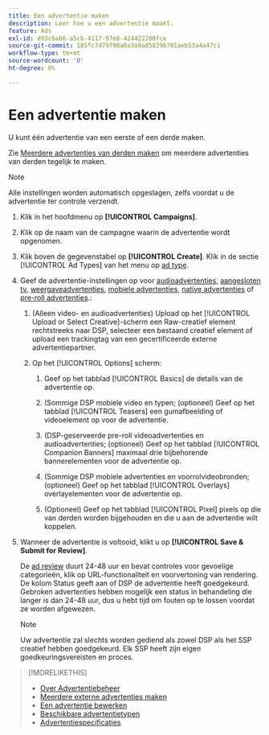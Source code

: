 ```yaml
---
title: Een advertentie maken
description: Leer hoe u een advertentie maakt.
feature: Ads
exl-id: d93c6a66-a5cb-4117-97e8-424422200fce
source-git-commit: 185fc7d79798a0a3a9ad5829b701aeb53a4a47c1
workflow-type: tm+mt
source-wordcount: '0'
ht-degree: 0%

---
```


# Een advertentie maken

U kunt één advertentie van een eerste of een derde maken.

Zie [Meerdere advertenties van derden maken](ad-create-third-party.md) om meerdere advertenties van derden tegelijk te maken.

>[!NOTE]
>
>Alle instellingen worden automatisch opgeslagen, zelfs voordat u de advertentie ter controle verzendt.

1. Klik in het hoofdmenu op **[!UICONTROL Campaigns]**.

1. Klik op de naam van de campagne waarin de advertentie wordt opgenomen.

1. Klik boven de gegevenstabel op **[!UICONTROL Create]**. Klik in de sectie [!UICONTROL Ad Types] van het menu op [ad type](ad-types.md).

1. Geef de advertentie-instellingen op voor [audioadvertenties](ad-settings-audio.md), [aangesloten tv](ad-settings-connected-tv.md), [weergaveadvertenties](ad-settings-display.md), [mobiele advertenties](ad-settings-mobile.md), [native advertenties](ad-settings-native.md) of [pre-roll advertenties](ad-settings-pre-roll.md).:

   1. (Alleen video- en audioadvertenties) Upload op het [!UICONTROL Upload or Select Creative]-scherm een Raw-creatief element rechtstreeks naar DSP, selecteer een bestaand creatief element of upload een trackingtag van een gecertificeerde externe advertentiepartner.

   1. Op het [!UICONTROL Options] scherm:

      1. Geef op het tabblad [!UICONTROL Basics] de details van de advertentie op.

      1. (Sommige DSP mobiele video en typen; (optioneel) Geef op het tabblad [!UICONTROL Teasers] een gumafbeelding of videoelement op voor de advertentie.

      1. (DSP-geserveerde pre-roll videoadvertenties en audioadvertenties; (optioneel) Geef op het tabblad [!UICONTROL Companion Banners] maximaal drie bijbehorende bannerelementen voor de advertentie op.

      1. (Sommige DSP mobiele advertenties en voorrolvideobronden; (optioneel) Geef op het tabblad [!UICONTROL Overlays] overlayelementen voor de advertentie op.

      1. (Optioneel) Geef op het tabblad [!UICONTROL Pixel] pixels op die van derden worden bijgehouden en die u aan de advertentie wilt koppelen.

1. Wanneer de advertentie is voltooid, klikt u op **[!UICONTROL Save & Submit for Review]**.

   De [ad review](ad-about.md) duurt 24-48 uur en bevat controles voor gevoelige categorieën, klik op URL-functionaliteit en voorvertoning van rendering. De kolom Status geeft aan of DSP de advertentie heeft goedgekeurd. Gebroken advertenties hebben mogelijk een status in behandeling die langer is dan 24-48 uur, dus u hebt tijd om fouten op te lossen voordat ze worden afgewezen.

   >[!NOTE]
   >
   >Uw advertentie zal slechts worden gediend als zowel DSP als het SSP creatief hebben goedgekeurd. Elk SSP heeft zijn eigen goedkeuringsvereisten en proces.

>[!MORELIKETHIS]
>
>* [Over Advertentiebeheer](ad-about.md)
>* [Meerdere externe advertenties maken](ad-create-third-party.md)
>* [Een advertentie bewerken](ad-edit.md)
>* [Beschikbare advertentietypen](ad-types.md)
>* [Advertentiespecificaties](/help/dsp/assets/ad-specs.pdf)

